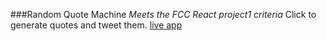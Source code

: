 ###Random Quote Machine
*Meets the FCC React project1 criteria*
Click to generate quotes and tweet them.
[live app](https://random-famous-quote-generator-react.netlify.app/)
